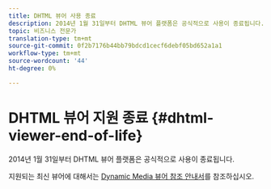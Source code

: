```yaml
---
title: DHTML 뷰어 사용 종료
description: 2014년 1월 31일부터 DHTML 뷰어 플랫폼은 공식적으로 사용이 종료됩니다.
topic: 비즈니스 전문가
translation-type: tm+mt
source-git-commit: 0f2b7176b44bb79bdcd1cecf6debf05bd652a1a1
workflow-type: tm+mt
source-wordcount: '44'
ht-degree: 0%

---
```



# DHTML 뷰어 지원 종료 {#dhtml-viewer-end-of-life}

2014년 1월 31일부터 DHTML 뷰어 플랫폼은 공식적으로 사용이 종료됩니다.

지원되는 최신 뷰어에 대해서는 [Dynamic Media 뷰어 참조 안내서](https://experienceleague.adobe.com/docs/dynamic-media-developer-resources/library/home.html)를 참조하십시오.